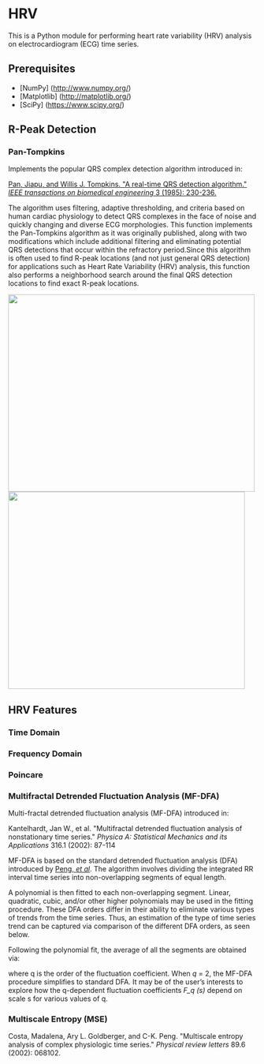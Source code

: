
# HRV

This is a Python module for performing heart rate variability (HRV) analysis on electrocardiogram (ECG) time series. 

## Prerequisites
* [NumPy] (http://www.numpy.org/)
* [Matplotlib] (http://matplotlib.org/)
* [SciPy] (https://www.scipy.org/)

## R-Peak Detection
### Pan-Tompkins

Implements the popular QRS complex detection algorithm introduced in:

[Pan, Jiapu, and Willis J. Tompkins. "A real-time QRS detection algorithm." *IEEE transactions on biomedical engineering* 3 (1985): 230-236.](https://www.researchgate.net/profile/Keesam_Jeong/publication/3728672_A_simple_real-time_QRS_detection_algorithm/links/54e829e10cf2f7aa4d4f64a9.pdf)

The algorithm uses filtering, adaptive thresholding, and criteria based on human cardiac physiology to detect QRS complexes in the face of noise and quickly changing and diverse ECG morphologies. This function implements the Pan-Tompkins algorithm as it was originally published, along with two modifications which include additional filtering and eliminating potential QRS detections that occur
within the refractory period.Since this algorithm is often used to find R-peak locations (and not just general QRS detection) for applications such as Heart Rate Variability (HRV) analysis, this function also performs a neighborhood search
around the final QRS detection locations to find exact R-peak locations.

<img src="https://github.com/pickus91/HRV/blob/master/figures/Original%20Signal.png" align="center" height="400" width="500">
<img src="https://github.com/pickus91/HRV/blob/master/figures/Final%20R%20Peak%20detection_Init%20Phase.PNG" align="center" height="400" width="480">

## HRV Features
### Time Domain 



### Frequency Domain 

### Poincare 

### Multifractal Detrended Fluctuation Analysis (MF-DFA)
Multi-fractal detrended fluctuation analysis (MF-DFA) introduced in:

Kantelhardt, Jan W., et al. "Multifractal detrended fluctuation analysis of 
nonstationary time series." *Physica A: Statistical Mechanics and its Applications*
316.1 (2002): 87-114

MF-DFA is based on the standard detrended fluctuation analysis (DFA) introduced by [Peng, *et al*](http://havlin.biu.ac.il/PS/Quantification%20of%20scaling%20exponents%20and%20crossover%20phenomena%20in%20nonstationary%20heartbeat%20time%20series.pdf). The algorithm involves dividing the integrated RR interval time series into non-overlapping segments of equal length. 

A polynomial is then fitted to each non-overlapping segment. Linear, quadratic, cubic, and/or other higher polynomials may be used in the fitting procedure. These DFA orders differ in their ability to eliminate various types of trends from the time series. Thus, an estimation of the type of time series trend can be captured via comparison of the different DFA orders, as seen below. 


Following the polynomial fit, the average of all the segments are obtained via:

where q is the order of the fluctuation coefficient. When *q* = 2, the MF-DFA procedure simplifies to standard DFA. It may be of the user’s interests to explore how the q-dependent fluctuation coefficients *F_q (s)* depend on scale s for various values of q.

### Multiscale Entropy (MSE)

Costa, Madalena, Ary L. Goldberger, and C-K. Peng. "Multiscale entropy 
analysis of complex physiologic time series." *Physical review letters* 89.6 
(2002): 068102.
